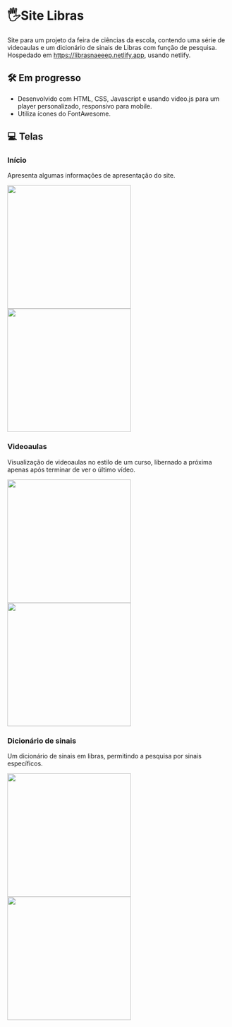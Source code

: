 # 🖐️Site Libras
Site para um projeto da feira de ciências da escola, contendo uma série de videoaulas e um dicionário de sinais de Libras com função de pesquisa.
Hospedado em https://librasnaeeep.netlify.app, usando netlify.

## 🛠️ Em progresso
* Desenvolvido com HTML, CSS, Javascript e usando video.js para um player personalizado, responsivo para mobile.
* Utiliza ícones do FontAwesome.

## 💻 Telas
### Início
Apresenta algumas informações de apresentação do site.

<img src="https://github.com/Maruquitus/SiteLibras/assets/58173530/588eef16-132e-45b2-ae36-86daa3da0d61" height=280></img>
<img src="https://github.com/Maruquitus/SiteLibras/assets/58173530/8cf4fc59-b236-4e20-852e-8d08374b8fa6" height=280></img>

### Videoaulas
Visualização de videoaulas no estilo de um curso, libernado a próxima apenas após terminar de ver o último vídeo.

<img src="https://github.com/Maruquitus/SiteLibras/assets/58173530/2f035527-ce24-4969-8a96-6043481cd273" height=280></img>
<img src="https://github.com/Maruquitus/SiteLibras/assets/58173530/09cd7da1-9a9e-4d10-adea-0b23e406b266" height=280></img>

### Dicionário de sinais
Um dicionário de sinais em libras, permitindo a pesquisa por sinais específicos.

<img src="https://github.com/Maruquitus/SiteLibras/assets/58173530/781471f4-3b79-421d-a73f-2722cf2a1555" height=280></img>
<img src="https://github.com/Maruquitus/SiteLibras/assets/58173530/a51bbf1f-1266-4fe8-b731-c3f7a8377717" height=280></img>


